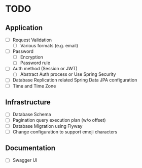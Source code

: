 # TODO

## Application

- [ ] Request Validation
  - [ ] Various formats (e.g. email)
- [ ] Password
  - [ ] Encryption
  - [ ] Password rule
- [ ] Auth method (Session or JWT)
  - [ ] Abstract Auth process or Use Spring Security
- [ ] Database Replication related Spring Data JPA configuration
- [ ] Time and Time Zone

## Infrastructure

- [ ] Database Schema
- [ ] Pagination query execution plan (w/o offset)
- [ ] Database Migration using Flyway
- [ ] Change configuration to support emoji characters

## Documentation

- [ ] Swagger UI
